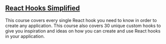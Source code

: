 ## [React Hooks Simplified](https://courses.webdevsimplified.com/react-hooks-simplified)

This course covers every single React hook you need to know in order to create any application. This course also covers 30 unique custom hooks to give you inspiration and ideas on how you can create and use React hooks in your application.
